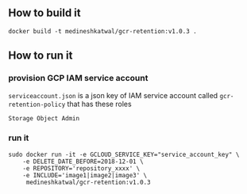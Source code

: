 ## How to build it
```
docker build -t medineshkatwal/gcr-retention:v1.0.3 .
```

## How to run it

### provision GCP IAM service account
`serviceaccount.json` is a json key of IAM service account called `gcr-retention-policy` that has these roles

```
Storage Object Admin
```

### run it

```
sudo docker run -it -e GCLOUD_SERVICE_KEY="service_account_key" \
    -e DELETE_DATE_BEFORE=2018-12-01 \ 
    -e REPOSITORY='repository_xxxx' \ 
    -e INCLUDE='image1|image2|image3' \
     medineshkatwal/gcr-retention:v1.0.3
```
